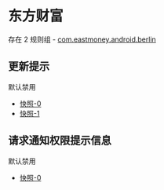 # 东方财富

存在 2 规则组 - [com.eastmoney.android.berlin](/src/apps/com.eastmoney.android.berlin.ts)

## 更新提示

默认禁用

- [快照-0](https://i.gkd.li/import/12706070)
- [快照-1](https://i.gkd.li/import/13399156)

## 请求通知权限提示信息

默认禁用

- [快照-0](https://i.gkd.li/import/12706065)
